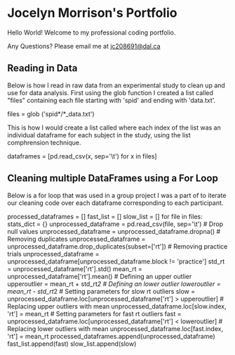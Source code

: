 # Jocelyn Morrison's Portfolio

Hello World! Welcome to my professional coding portfolio.

Any Questions? Please email me at [jc208691@dal.ca](mailto:jc208691@dal.ca)

## Reading in Data
Below is how I read in raw data from an experimental study to clean up and use for data analysis.
First using the glob function I created a list called "files" containing each file starting with 'spid' and ending with 'data.txt'.

files = glob ('spid*/*_data.txt')

This is how I would create a list called where each index of the list was an individual dataframe for each subject in the study, using the list comphrension technique.

dataframes = [pd.read_csv(x, sep='\t') for x in files]

## Cleaning multiple DataFrames using a For Loop
Below is a for loop that was used in a group project I was a part of to iterate our cleaning code over each dataframe corresponding to each participant.

processed_dataframes = []
fast_list = []
slow_list = []
for file in files:
    stats_dict = {}
    unprocessed_dataframe = pd.read_csv(file, sep='\t')
    # Drop null values
    unprocessed_dataframe = unprocessed_dataframe.dropna()
    # Removing duplicates
    unprocessed_dataframe = unprocessed_dataframe.drop_duplicates(subset=['rt'])
    # Removing practice trials
    unprocessed_dataframe = unprocessed_dataframe[unprocessed_dataframe.block != 'practice']
    std_rt = unprocessed_dataframe['rt'].std()
    mean_rt = unprocessed_dataframe['rt'].mean()
    # Defining an upper outlier
    upperoutlier = mean_rt + std_rt*2
    # Defining an lower outlier
    loweroutlier = mean_rt - std_rt*2
    # Setting parameters for slow rt outliers 
    slow = unprocessed_dataframe.loc[unprocessed_dataframe['rt'] > upperoutlier]
    # Replacing upper outliers with mean
    unprocessed_dataframe.loc[slow.index, 'rt'] = mean_rt
    # Setting parameters for fast rt outliers
    fast = unprocessed_dataframe.loc[unprocessed_dataframe['rt'] < loweroutlier]
    # Replacing lower outliers with mean
    unprocessed_dataframe.loc[fast.index, 'rt'] = mean_rt
    processed_dataframes.append(unprocessed_dataframe)
    fast_list.append(fast)
    slow_list.append(slow)

